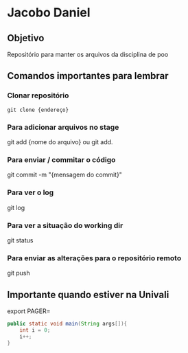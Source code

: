 # Jacobo Daniel

## Objetivo
Repositório para manter os arquivos da disciplina de poo

## Comandos importantes para lembrar

### Clonar repositório
```
git clone {endereço}
```

### Para adicionar arquivos no stage
git add {nome do arquivo}
ou
git add. 

### Para enviar / commitar o código
git commit -m "{mensagem do commit}"

### Para ver o log
git log

### Para ver a situação do working dir
git status

### Para enviar as alterações para o repositório remoto
git push

## Importante quando estiver na Univali
export PAGER=

```java
public static void main(String args[]){
	int i = 0;
	i++;	
}
```